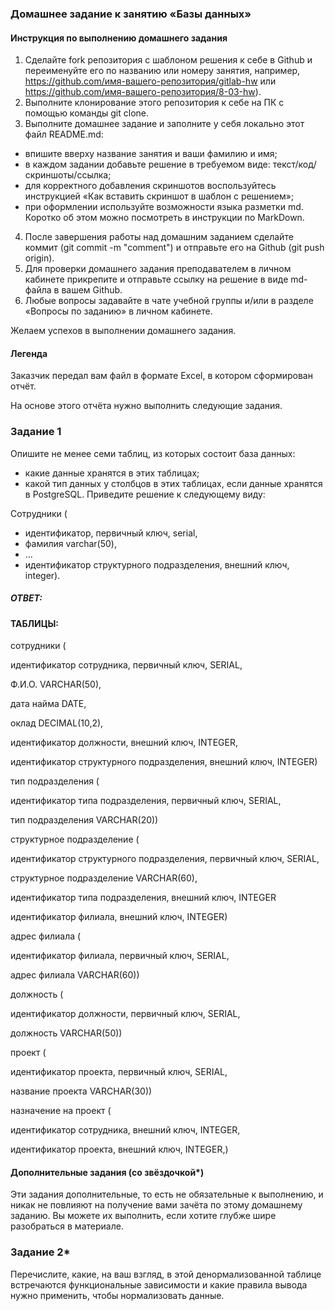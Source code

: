 ### Домашнее задание к занятию «Базы данных»
#### Инструкция по выполнению домашнего задания
1. Сделайте fork репозитория c шаблоном решения к себе в Github и переименуйте его по названию или номеру занятия, например, https://github.com/имя-вашего-репозитория/gitlab-hw или https://github.com/имя-вашего-репозитория/8-03-hw).
2. Выполните клонирование этого репозитория к себе на ПК с помощью команды git clone.
3. Выполните домашнее задание и заполните у себя локально этот файл README.md:
 - впишите вверху название занятия и ваши фамилию и имя;
 - в каждом задании добавьте решение в требуемом виде: текст/код/скриншоты/ссылка;
 - для корректного добавления скриншотов воспользуйтесь инструкцией «Как вставить скриншот в шаблон с решением»;
 - при оформлении используйте возможности языка разметки md. Коротко об этом можно посмотреть в инструкции по MarkDown.
4. После завершения работы над домашним заданием сделайте коммит (git commit -m "comment") и отправьте его на Github (git push origin).
5. Для проверки домашнего задания преподавателем в личном кабинете прикрепите и отправьте ссылку на решение в виде md-файла в вашем Github.
6. Любые вопросы задавайте в чате учебной группы и/или в разделе «Вопросы по заданию» в личном кабинете.

Желаем успехов в выполнении домашнего задания.

#### Легенда
Заказчик передал вам файл в формате Excel, в котором сформирован отчёт.

На основе этого отчёта нужно выполнить следующие задания.

### Задание 1
Опишите не менее семи таблиц, из которых состоит база данных:

 - какие данные хранятся в этих таблицах;
 - какой тип данных у столбцов в этих таблицах, если данные хранятся в PostgreSQL.
Приведите решение к следующему виду:

Сотрудники (

 - идентификатор, первичный ключ, serial,
 - фамилия varchar(50),
 - ...
 - идентификатор структурного подразделения, внешний ключ, integer).

##### ОТВЕТ:
#### ТАБЛИЦЫ:

сотрудники (

идентификатор сотрудника, первичный ключ, SERIAL,

Ф.И.О. VARCHAR(50),

дата найма DATE,

оклад DECIMAL(10,2),

идентификатор должности, внешний ключ, INTEGER,

идентификатор структурного подразделения, внешний ключ, INTEGER)

тип подразделения (

идентификатор типа подразделения, первичный ключ, SERIAL,

тип подразделения VARCHAR(20))

структурное подразделение (

идентификатор структурного подразделения, первичный ключ, SERIAL,

структурное подразделение VARCHAR(60),

идентификатор типа подразделения, внешний ключ, INTEGER

идентификатор филиала, внешний ключ, INTEGER)

адрес филиала (

идентификатор филиала, первичный ключ, SERIAL,

адрес филиала VARCHAR(60))

должность (

идентификатор должности, первичный ключ, SERIAL,

должность VARCHAR(50))

проект (

идентификатор проекта, первичный ключ, SERIAL,

название проекта VARCHAR(30))

назначение на проект (

идентификатор сотрудника, внешний ключ, INTEGER,

идентификатор проекта, внешний ключ, INTEGER,)

#### Дополнительные задания (со звёздочкой*)
Эти задания дополнительные, то есть не обязательные к выполнению, и никак не повлияют на получение вами зачёта по этому домашнему заданию. Вы можете их выполнить, если хотите глубже шире разобраться в материале.

### Задание 2*
Перечислите, какие, на ваш взгляд, в этой денормализованной таблице встречаются функциональные зависимости и какие правила вывода нужно применить, чтобы нормализовать данные.

